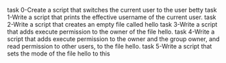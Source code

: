 task 0-Create a script that switches the current user to the user betty
task 1-Write a script that prints the effective username of the current user.
task 2-Write a script that creates an empty file called hello
task 3-Write a script that adds execute permission to the owner of the file hello.
task 4-Write a script that adds execute permission to the owner and the group owner, and read permission to other users, to the file hello.
task 5-Write a script that sets the mode of the file hello to this
